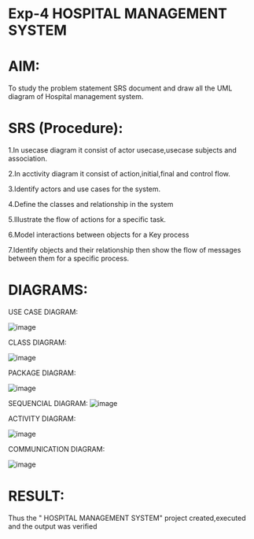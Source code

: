 # Exp-4 HOSPITAL MANAGEMENT SYSTEM

# AIM:
To study the problem statement SRS document and draw all the UML diagram of Hospital management system.

# SRS (Procedure):
1.In usecase diagram it consist of actor usecase,usecase subjects and association.

2.In acctivity diagram it consist of action,initial,final and control flow.

3.Identify actors and use cases for the system.

4.Define the classes and relationship in the system

5.Illustrate the flow of actions for a specific task.

6.Model interactions between objects for a Key process

7.Identify objects and their relationship then show the flow of messages between them for a specific process.

# DIAGRAMS:
USE CASE DIAGRAM:

![image](https://github.com/user-attachments/assets/232252a2-fbd4-4192-84dc-40a41d04b384)


CLASS DIAGRAM:

![image](https://github.com/user-attachments/assets/5a65509d-aa80-4a22-9abe-451893a411a6)


PACKAGE DIAGRAM:

![image](https://github.com/user-attachments/assets/5404b1bd-1950-432a-8b64-d0145b92a239)


SEQUENCIAL DIAGRAM:
![image](https://github.com/user-attachments/assets/b1d5ec8d-db9a-4fc8-8fc6-5233bf395f5c)


ACTIVITY DIAGRAM:

![image](https://github.com/user-attachments/assets/536c21d5-63f6-405a-9bcc-8247a32a3e98)


COMMUNICATION DIAGRAM:

![image](https://github.com/user-attachments/assets/dd88d349-a8e6-4ccb-a464-4e9615bcbce8)



# RESULT:
Thus the " HOSPITAL MANAGEMENT SYSTEM" project created,executed and the output was verified
